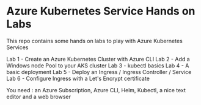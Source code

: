 # Azure Kubernetes Service Hands on Labs

This repo contains some hands on labs to play with Azure Kubernetes Services 

Lab 1 - Create an Azure Kubernetes Cluster with Azure CLI
Lab 2 - Add a Windows node Pool to your AKS cluster
Lab 3 - kubectl basics
Lab 4 - A basic deployment 
Lab 5 - Deploy an Ingress / Ingress Controller / Service
Lab 6 - Configure Ingress with a Let's Encrypt certificate

You need : an Azure Subscription, Azure CLI, Helm, Kubectl, a nice text editor and a web browser
